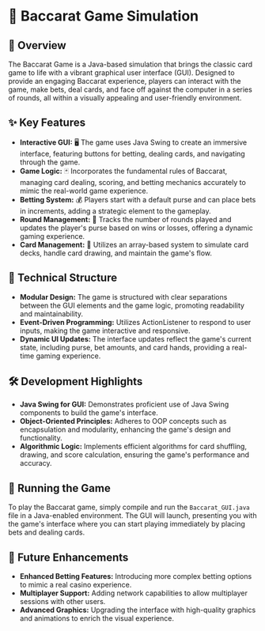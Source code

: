 # 🎲 Baccarat Game Simulation

## 🌟 Overview
The Baccarat Game is a Java-based simulation that brings the classic card game to life with a vibrant graphical user interface (GUI). Designed to provide an engaging Baccarat experience, players can interact with the game, make bets, deal cards, and face off against the computer in a series of rounds, all within a visually appealing and user-friendly environment.

## ✨ Key Features

- **Interactive GUI:** 🖥️ The game uses Java Swing to create an immersive interface, featuring buttons for betting, dealing cards, and navigating through the game.
- **Game Logic:** 🃏 Incorporates the fundamental rules of Baccarat, managing card dealing, scoring, and betting mechanics accurately to mimic the real-world game experience.
- **Betting System:** 💰 Players start with a default purse and can place bets in increments, adding a strategic element to the gameplay.
- **Round Management:** 🔄 Tracks the number of rounds played and updates the player's purse based on wins or losses, offering a dynamic gaming experience.
- **Card Management:** 🎴 Utilizes an array-based system to simulate card decks, handle card drawing, and maintain the game's flow.

## 📐 Technical Structure

- **Modular Design:** The game is structured with clear separations between the GUI elements and the game logic, promoting readability and maintainability.
- **Event-Driven Programming:** Utilizes ActionListener to respond to user inputs, making the game interactive and responsive.
- **Dynamic UI Updates:** The interface updates reflect the game's current state, including purse, bet amounts, and card hands, providing a real-time gaming experience.

## 🛠️ Development Highlights

- **Java Swing for GUI:** Demonstrates proficient use of Java Swing components to build the game's interface.
- **Object-Oriented Principles:** Adheres to OOP concepts such as encapsulation and modularity, enhancing the game's design and functionality.
- **Algorithmic Logic:** Implements efficient algorithms for card shuffling, drawing, and score calculation, ensuring the game's performance and accuracy.

## 🚀 Running the Game

To play the Baccarat game, simply compile and run the `Baccarat_GUI.java` file in a Java-enabled environment. The GUI will launch, presenting you with the game's interface where you can start playing immediately by placing bets and dealing cards.

## 📝 Future Enhancements

- **Enhanced Betting Features:** Introducing more complex betting options to mimic a real casino experience.
- **Multiplayer Support:** Adding network capabilities to allow multiplayer sessions with other users.
- **Advanced Graphics:** Upgrading the interface with high-quality graphics and animations to enrich the visual experience.
